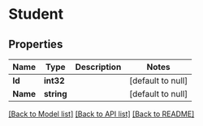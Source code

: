 # Student

## Properties
Name | Type | Description | Notes
------------ | ------------- | ------------- | -------------
**Id** | **int32** |  | [default to null]
**Name** | **string** |  | [default to null]

[[Back to Model list]](../README.md#documentation-for-models) [[Back to API list]](../README.md#documentation-for-api-endpoints) [[Back to README]](../README.md)


